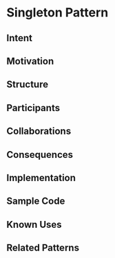 # Singleton Pattern

## Intent

## Motivation

## Structure

## Participants

## Collaborations

## Consequences

## Implementation

## Sample Code

## Known Uses

## Related Patterns
